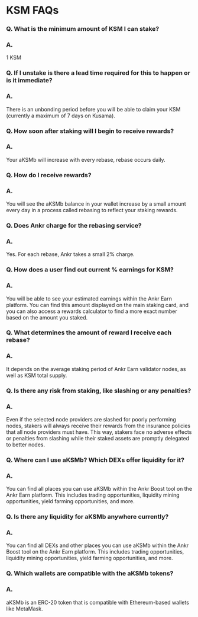 # KSM FAQs

### Q. What is the minimum amount of KSM I can stake?

### A.

1 KSM

### Q. If I unstake is there a lead time required for this to happen or is it immediate?

### A.

There is an unbonding period before you will be able to claim your KSM (currently a maximum of 7 days on Kusama).

### Q. How soon after staking will I begin to receive rewards?

### A.

Your aKSMb will increase with every rebase, rebase occurs daily.

### Q. How do I receive rewards?

### A.

You will see the aKSMb balance in your wallet increase by a small amount every day in a process called rebasing to reflect your staking rewards.

### Q. Does Ankr charge for the rebasing service?

### A.

Yes. For each rebase, Ankr takes a small 2% charge.

### Q. How does a user find out current % earnings for KSM?

### A.

You will be able to see your estimated earnings within the Ankr Earn platform. You can find this amount displayed on the main staking card, and you can also access a rewards calculator to find a more exact number based on the amount you staked.

### Q. What determines the amount of reward I receive each rebase?

### A.

It depends on the average staking period of Ankr Earn validator nodes, as well as KSM total supply.

### Q. Is there any risk from staking, like slashing or any penalties?

### A.

Even if the selected node providers are slashed for poorly performing nodes, stakers will always receive their rewards from the insurance policies that all node providers must have. This way, stakers face no adverse effects or penalties from slashing while their staked assets are promptly delegated to better nodes.

### Q. Where can I use aKSMb? Which DEXs offer liquidity for it?

### A.

You can find all places you can use aKSMb within the Ankr Boost tool on the Ankr Earn platform. This includes trading opportunities, liquidity mining opportunities, yield farming opportunities, and more.

### Q. Is there any liquidity for aKSMb anywhere currently?

### A.

You can find all DEXs and other places you can use aKSMb within the Ankr Boost tool on the Ankr Earn platform. This includes trading opportunities, liquidity mining opportunities, yield farming opportunities, and more.

### Q. Which wallets are compatible with the aKSMb tokens?

### A.

aKSMb is an ERC-20 token that is compatible with Ethereum-based wallets like MetaMask.

